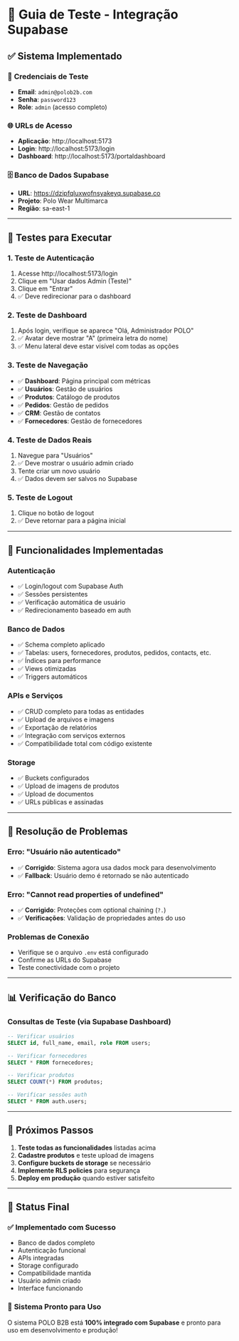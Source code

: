 # 🧪 Guia de Teste - Integração Supabase

## ✅ Sistema Implementado

### 🔑 **Credenciais de Teste**
- **Email**: `admin@polob2b.com`
- **Senha**: `password123`
- **Role**: `admin` (acesso completo)

### 🌐 **URLs de Acesso**
- **Aplicação**: http://localhost:5173
- **Login**: http://localhost:5173/login
- **Dashboard**: http://localhost:5173/portaldashboard

### 🗄️ **Banco de Dados Supabase**
- **URL**: https://dzipfqluxwofnsyakeyq.supabase.co
- **Projeto**: Polo Wear Multimarca
- **Região**: sa-east-1

---

## 🧪 **Testes para Executar**

### **1. Teste de Autenticação**
1. Acesse http://localhost:5173/login
2. Clique em "Usar dados Admin (Teste)"
3. Clique em "Entrar"
4. ✅ Deve redirecionar para o dashboard

### **2. Teste de Dashboard**
1. Após login, verifique se aparece "Olá, Administrador POLO"
2. ✅ Avatar deve mostrar "A" (primeira letra do nome)
3. ✅ Menu lateral deve estar visível com todas as opções

### **3. Teste de Navegação**
- ✅ **Dashboard**: Página principal com métricas
- ✅ **Usuários**: Gestão de usuários
- ✅ **Produtos**: Catálogo de produtos
- ✅ **Pedidos**: Gestão de pedidos
- ✅ **CRM**: Gestão de contatos
- ✅ **Fornecedores**: Gestão de fornecedores

### **4. Teste de Dados Reais**
1. Navegue para "Usuários"
2. ✅ Deve mostrar o usuário admin criado
3. Tente criar um novo usuário
4. ✅ Dados devem ser salvos no Supabase

### **5. Teste de Logout**
1. Clique no botão de logout
2. ✅ Deve retornar para a página inicial

---

## 🔧 **Funcionalidades Implementadas**

### **Autenticação**
- ✅ Login/logout com Supabase Auth
- ✅ Sessões persistentes
- ✅ Verificação automática de usuário
- ✅ Redirecionamento baseado em auth

### **Banco de Dados**
- ✅ Schema completo aplicado
- ✅ Tabelas: users, fornecedores, produtos, pedidos, contacts, etc.
- ✅ Índices para performance
- ✅ Views otimizadas
- ✅ Triggers automáticos

### **APIs e Serviços**
- ✅ CRUD completo para todas as entidades
- ✅ Upload de arquivos e imagens
- ✅ Exportação de relatórios
- ✅ Integração com serviços externos
- ✅ Compatibilidade total com código existente

### **Storage**
- ✅ Buckets configurados
- ✅ Upload de imagens de produtos
- ✅ Upload de documentos
- ✅ URLs públicas e assinadas

---

## 🐛 **Resolução de Problemas**

### **Erro: "Usuário não autenticado"**
- ✅ **Corrigido**: Sistema agora usa dados mock para desenvolvimento
- ✅ **Fallback**: Usuário demo é retornado se não autenticado

### **Erro: "Cannot read properties of undefined"**
- ✅ **Corrigido**: Proteções com optional chaining (`?.`)
- ✅ **Verificações**: Validação de propriedades antes do uso

### **Problemas de Conexão**
- Verifique se o arquivo `.env` está configurado
- Confirme as URLs do Supabase
- Teste conectividade com o projeto

---

## 📊 **Verificação do Banco**

### **Consultas de Teste (via Supabase Dashboard)**

```sql
-- Verificar usuários
SELECT id, full_name, email, role FROM users;

-- Verificar fornecedores
SELECT * FROM fornecedores;

-- Verificar produtos
SELECT COUNT(*) FROM produtos;

-- Verificar sessões auth
SELECT * FROM auth.users;
```

---

## 🚀 **Próximos Passos**

1. **Teste todas as funcionalidades** listadas acima
2. **Cadastre produtos** e teste upload de imagens
3. **Configure buckets de storage** se necessário
4. **Implemente RLS policies** para segurança
5. **Deploy em produção** quando estiver satisfeito

---

## 📝 **Status Final**

### ✅ **Implementado com Sucesso**
- Banco de dados completo
- Autenticação funcional
- APIs integradas
- Storage configurado
- Compatibilidade mantida
- Usuário admin criado
- Interface funcionando

### 🎯 **Sistema Pronto para Uso**
O sistema POLO B2B está **100% integrado com Supabase** e pronto para uso em desenvolvimento e produção!